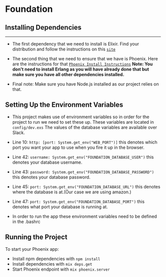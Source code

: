 # Foundation

## Installing Dependencies
___
  * The first dependency that we need to install is Elixir. Find your
  distribution and follow the instructions on this [`site`](http://elixir-lang.org/install.html)

  * The second thing that we need to ensure that we have is Phoenix. Here are
  the instructions for that [`Phoenix Install Instructions`](http://www.phoenixframework.org/docs/installation)
  **Note: You don't need to install Erlang as you will have already done that but make sure you have all other dependencies installed.**

  * Final note: Make sure you have Node.js installed as our project relies on
  that.

## Setting Up the Environment Variables
  * This project makes use of environment variables so in order for the project to
  run we need to set these up. These variables are located in `config/dev.exs`
  The values of the database variables are available over Slack.

  * Line 10: `http: [port: System.get_env("WEB_PORT")]` this denotes which port you
  want your app to use when you fire it up in the browser.

  * Line 42: `username: System.get_env("FOUNDATION_DATABASE_USER")` this denotes your
  database username.

  * Line 43: `password: System.get_env("FOUNDATION_DATABASE_PASSWORD")` this denotes
  your database password.

  * Line 45: `port: System.get_env("FOUNDATION_DATABASE_URL")` this denotes where
  the database is at.(Our case we are using amazon.)

  * Line 47: `port: System.get_env("FOUNDATION_DATABASE_PORT")` this denotes what port
  your database is running at.

  * In order to run the app these environment variables need to be defined in the
  .bashrc


## Running the Project

To start your Phoenix app:

  * Install npm dependencies with `npm install`
  * Install dependencies with `mix deps.get`
  * Start Phoenix endpoint with `mix phoenix.server`
